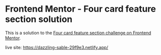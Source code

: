 # Frontend Mentor - Four card feature section solution

This is a solution to the [Four card feature section challenge on Frontend Mentor](https://www.frontendmentor.io/challenges/four-card-feature-section-weK1eFYK).  
  
live site: https://dazzling-sable-29f9e3.netlify.app/
